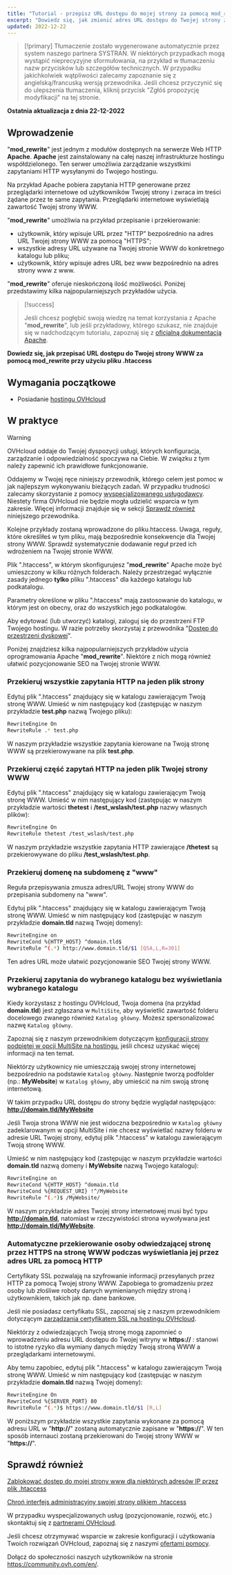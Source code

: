 ```yaml
---
title: "Tutorial - przepisz URL dostępu do mojej strony za pomocą mod_rewrite za pomocą pliku .htaccess"
excerpt: "Dowiedz się, jak zmienić adres URL dostępu do Twojej strony za pomocą mod_rewrite za pomocą pliku .htaccess"
updated: 2022-12-22
---
```


> [!primary]
> Tłumaczenie zostało wygenerowane automatycznie przez system naszego partnera SYSTRAN. W niektórych przypadkach mogą wystąpić nieprecyzyjne sformułowania, na przykład w tłumaczeniu nazw przycisków lub szczegółów technicznych. W przypadku jakichkolwiek wątpliwości zalecamy zapoznanie się z angielską/francuską wersją przewodnika. Jeśli chcesz przyczynić się do ulepszenia tłumaczenia, kliknij przycisk "Zgłóś propozycję modyfikacji" na tej stronie.
>

**Ostatnia aktualizacja z dnia 22-12-2022**
  
## Wprowadzenie

"**mod_rewrite**" jest jednym z modułów dostępnych na serwerze Web HTTP **Apache**. **Apache** jest zainstalowany na całej naszej infrastrukturze hostingu współdzielonego. Ten serwer umożliwia zarządzanie wszystkimi zapytaniami HTTP wysyłanymi do Twojego hostingu.

Na przykład Apache pobiera zapytania HTTP generowane przez przeglądarki internetowe od użytkowników Twojej strony i zwraca im treści żądane przez te same zapytania. Przeglądarki internetowe wyświetlają zawartość Twojej strony WWW.

"**mod_rewrite**" umożliwia na przykład przepisanie i przekierowanie:

- użytkownik, który wpisuje URL przez "HTTP" bezpośrednio na adres URL Twojej strony WWW za pomocą "HTTPS";
- wszystkie adresy URL używane na Twojej stronie WWW do konkretnego katalogu lub pliku;
- użytkownik, który wpisuje adres URL bez www bezpośrednio na adres strony www z www.

"**mod_rewrite**" oferuje nieskończoną ilość możliwości. Poniżej przedstawimy kilka najpopularniejszych przykładów użycia.

> [!success]
>
> Jeśli chcesz pogłębić swoją wiedzę na temat korzystania z Apache "**mod_rewrite**", lub jeśli przykładowy, którego szukasz, nie znajduje się w nadchodzącym tutorialu, zapoznaj się z [oficjalną dokumentacją Apache](https://httpd.apache.org/docs/2.4/en/mod/mod_rewrite.html).
>

**Dowiedz się, jak przepisać URL dostępu do Twojej strony WWW za pomocą mod_rewrite przy użyciu pliku .htaccess**
  
## Wymagania początkowe

- Posiadanie [hostingu OVHcloud](https://www.ovhcloud.com/pl/web-hosting/)
  
## W praktyce

> [!warning]
>
> OVHcloud oddaje do Twojej dyspozycji usługi, których konfiguracja, zarządzanie i odpowiedzialność spoczywa na Ciebie. W związku z tym należy zapewnić ich prawidłowe funkcjonowanie.
> 
> Oddajemy w Twojej ręce niniejszy przewodnik, którego celem jest pomoc w jak najlepszym wykonywaniu bieżących zadań. W przypadku trudności zalecamy skorzystanie z pomocy [wyspecjalizowanego usługodawcy](https://partner.ovhcloud.com/pl/directory/). Niestety firma OVHcloud nie będzie mogła udzielić wsparcia w tym zakresie. Więcej informacji znajduje się w sekcji [Sprawdź również](#go-further) niniejszego przewodnika.
>
> Kolejne przykłady zostaną wprowadzone do pliku.htaccess. Uwaga, reguły, które określiłeś w tym pliku, mają bezpośrednie konsekwencje dla Twojej strony WWW. Sprawdź systematycznie dodawanie reguł przed ich wdrożeniem na Twojej stronie WWW.
>

Plik ".htaccess", w którym skonfigurujesz "**mod_rewrite**" Apache może być umieszczony w kilku różnych folderach. Należy przestrzegać wyłącznie zasady jednego **tylko** pliku ".htaccess" dla każdego katalogu lub podkatalogu.

Parametry określone w pliku ".htaccess" mają zastosowanie do katalogu, w którym jest on obecny, oraz do wszystkich jego podkatalogów.

Aby edytować (lub utworzyć) katalogi, zaloguj się do przestrzeni FTP Twojego hostingu. W razie potrzeby skorzystaj z przewodnika "[Dostęp do przestrzeni dyskowej](/pages/web/hosting/ftp_connection)".

Poniżej znajdziesz kilka najpopularniejszych przykładów użycia oprogramowania Apache "**mod_rewrite**". Niektóre z nich mogą również ułatwić pozycjonowanie SEO na Twojej stronie WWW.

### Przekieruj wszystkie zapytania HTTP na jeden plik strony

Edytuj plik ".htaccess" znajdujący się w katalogu zawierającym Twoją stronę WWW. Umieść w nim następujący kod (zastępując w naszym przykładzie **test.php** nazwą Twojego pliku):

```bash
RewriteEngine On
RewriteRule .* test.php
```

W naszym przykładzie wszystkie zapytania kierowane na Twoją stronę WWW są przekierowywane na plik **test.php**.

### Przekieruj część zapytań HTTP na jeden plik Twojej strony WWW

Edytuj plik ".htaccess" znajdujący się w katalogu zawierającym Twoją stronę WWW. Umieść w nim następujący kod (zastępując w naszym przykładzie wartości **thetest** i **/test_wslash/test.php** nazwy własnych plików):

```bash
RewriteEngine On
RewriteRule thetest /test_wslash/test.php
```

W naszym przykładzie wszystkie zapytania HTTP zawierające **/thetest** są przekierowywane do pliku **/test_wslash/test.php**.

### Przekieruj domenę na subdomenę z "www"

Reguła przepisywania zmusza adres/URL Twojej strony WWW do przepisania subdomeny na "www".

Edytuj plik ".htaccess" znajdujący się w katalogu zawierającym Twoją stronę WWW. Umieść w nim następujący kod (zastępując w naszym przykładzie **domain.tld** nazwą Twojej domeny):

```bash
RewriteEngine on
RewriteCond %{HTTP_HOST} ^domain.tld$
RewriteRule ^(.*) http://www.domain.tld/$1 [QSA,L,R=301]
```

Ten adres URL może ułatwić pozycjonowanie SEO Twojej strony WWW.

### Przekieruj zapytania do wybranego katalogu bez wyświetlania wybranego katalogu

Kiedy korzystasz z hostingu OVHcloud, Twoja domena (na przykład **domain.tld**) jest zgłaszana w `MultiSite`, aby wyświetlić zawartość folderu docelowego zwanego również `Katalog główny`. Możesz spersonalizować nazwę `Katalog główny`.

Zapoznaj się z naszym przewodnikiem dotyczącym [konfiguracji strony podpiętej w opcji MultiSite na hostingu](/pages/web/hosting/multisites_configure_multisite), jeśli chcesz uzyskać więcej informacji na ten temat.

Niektórzy użytkownicy nie umieszczają swojej strony internetowej bezpośrednio na podstawie `Katalog główny`. Następnie tworzą podfolder (np.: **MyWebsite**) w `Katalog główny`, aby umieścić na nim swoją stronę internetową.

W takim przypadku URL dostępu do strony będzie wyglądał następująco: **http://domain.tld/MyWebsite**

Jeśli Twoja strona WWW nie jest widoczna bezpośrednio w `Katalog główny` zadeklarowanym w opcji MultiSite i nie chcesz wyświetlać nazwy folderu w adresie URL Twojej strony, edytuj plik ".htaccess" w katalogu zawierającym Twoją stronę WWW. 

Umieść w nim następujący kod (zastępując w naszym przykładzie wartości **domain.tld** nazwą domeny i **MyWebsite** nazwą Twojego katalogu):

```bash
RewriteEngine on
RewriteCond %{HTTP_HOST} ^domain.tld
RewriteCond %{REQUEST_URI} !^/MyWebsite
RewriteRule ^(.*)$ /MyWebsite/
```

W naszym przykładzie adres Twojej strony internetowej musi być typu **http://domain.tld**, natomiast w rzeczywistości strona wywoływana jest **http://domain.tld/MyWebsite**.

### Automatyczne przekierowanie osoby odwiedzającej stronę przez HTTPS na stronę WWW podczas wyświetlania jej przez adres URL za pomocą HTTP

Certyfikaty SSL pozwalają na szyfrowanie informacji przesyłanych przez HTTP za pomocą Twojej strony WWW. Zapobiega to gromadzeniu przez osoby lub złośliwe roboty danych wymienianych między stroną i użytkownikiem, takich jak np. dane bankowe.

Jeśli nie posiadasz certyfikatu SSL, zapoznaj się z naszym przewodnikiem dotyczącym [zarządzania certyfikatem SSL na hostingu OVHcloud](/pages/web/hosting/ssl_on_webhosting).

Niektórzy z odwiedzających Twoją stronę mogą zapomnieć o wprowadzeniu adresu URL dostępu do Twojej witryny w **https://** : stanowi to istotne ryzyko dla wymiany danych między Twoją stroną WWW a przeglądarkami internetowymi.

Aby temu zapobiec, edytuj plik ".htaccess" w katalogu zawierającym Twoją stronę WWW. Umieść w nim następujący kod (zastępując w naszym przykładzie **domain.tld** nazwą Twojej domeny):

```bash
RewriteEngine On
RewriteCond %{SERVER_PORT} 80
RewriteRule ^(.*)$ https://www.domain.tld/$1 [R,L]
```

W poniższym przykładzie wszystkie zapytania wykonane za pomocą adresu URL w "**http://**" zostaną automatycznie zapisane w "**https://**". W ten sposób internauci zostaną przekierowani do Twojej strony WWW w "**https://**".
  
## Sprawdź również <a name="go-further"></a>

[Zablokować dostęp do mojej strony www dla niektórych adresów IP przez plik .htaccess](/pages/web/hosting/htaccess_how_to_block_a_specific_ip_address_from_accessing_your_website)

[Chroń interfejs administracyjny swojej strony plikiem .htaccess](/pages/web/hosting/htaccess_protect_directory_by_password)

W przypadku wyspecjalizowanych usług (pozycjonowanie, rozwój, etc.) skontaktuj się z [partnerami OVHcloud](https://partner.ovhcloud.com/pl/directory/).

Jeśli chcesz otrzymywać wsparcie w zakresie konfiguracji i użytkowania Twoich rozwiązań OVHcloud, zapoznaj się z naszymi [ofertami pomocy](https://www.ovhcloud.com/pl/support-levels/).

Dołącz do społeczności naszych użytkowników na stronie <https://community.ovh.com/en/>. 